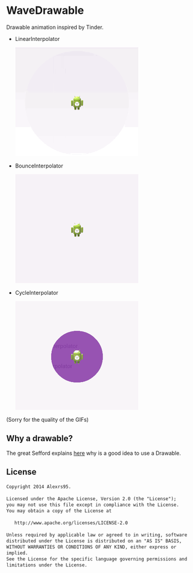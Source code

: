 WaveDrawable
===========

Drawable animation inspired by Tinder.

- LinearInterpolator

	![image](wave_drawable_linear.gif)

- BounceInterpolator

	![image](wave_drawable_bounce.gif)

- CycleInterpolator

	![image](wave_drawable_cycle.gif)

(Sorry for the quality of the GIFs)

Why a drawable?
---------------
The great Sefford explains [here](https://github.com/Sefford/CircularProgressDrawable#why-a-drawable) why is a good idea to use a Drawable.

License
-------
    Copyright 2014 Alexrs95.

    Licensed under the Apache License, Version 2.0 (the "License");
    you may not use this file except in compliance with the License.
    You may obtain a copy of the License at

       http://www.apache.org/licenses/LICENSE-2.0

    Unless required by applicable law or agreed to in writing, software
    distributed under the License is distributed on an "AS IS" BASIS,
    WITHOUT WARRANTIES OR CONDITIONS OF ANY KIND, either express or implied.
    See the License for the specific language governing permissions and
    limitations under the License.

